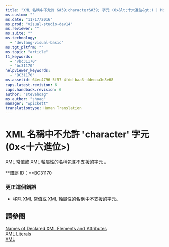 ```yaml
---
title: "XML 名稱中不允許 &#39;character&#39; 字元 (0x&lt;十六進位&gt;) | Microsoft Docs"
ms.custom: ""
ms.date: "11/17/2016"
ms.prod: "visual-studio-dev14"
ms.reviewer: ""
ms.suite: ""
ms.technology: 
  - "devlang-visual-basic"
ms.tgt_pltfrm: ""
ms.topic: "article"
f1_keywords: 
  - "vbc31170"
  - "bc31170"
helpviewer_keywords: 
  - "BC31170"
ms.assetid: 64ec4796-5f57-4fdd-baa3-ddeeaa3e8e68
caps.latest.revision: 6
caps.handback.revision: 6
author: "stevehoag"
ms.author: "shoag"
manager: "wpickett"
translationtype: Human Translation
---
```

# XML 名稱中不允許 &#39;character&#39; 字元 (0x&lt;十六進位&gt;)
XML 常值或 XML 軸屬性的名稱包含不支援的字元 。  
  
 **錯誤 ID：**BC31170  
  
### 更正這個錯誤  
  
-   移除 XML 常值或 XML 軸屬性的名稱中不支援的字元。  
  
## 請參閱  
 [Names of Declared XML Elements and Attributes](../../visual-basic/programming-guide/language-features/xml/names-of-declared-xml-elements-and-attributes.md)   
 [XML Literals](../../visual-basic/language-reference/xml-literals/index.md)   
 [XML](../../visual-basic/programming-guide/language-features/xml/index.md)